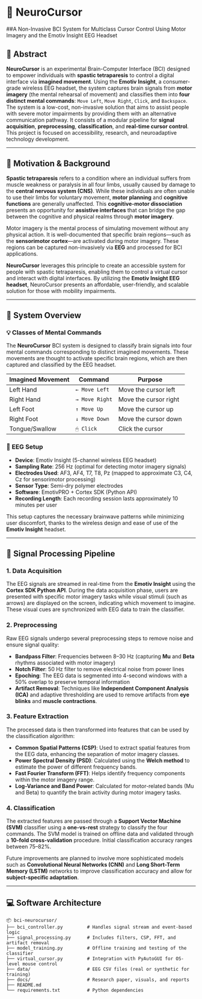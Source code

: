 # 🧠 NeuroCursor
##A Non-Invasive BCI System for Multiclass Cursor Control Using Motor Imagery and the Emotiv Insight EEG Headset

## 📄 Abstract

**NeuroCursor** is an experimental Brain-Computer Interface (BCI) designed to empower individuals with **spastic tetraparesis** to control a digital interface via **imagined movement**. Using the **Emotiv Insight**, a consumer-grade wireless EEG headset, the system captures brain signals from **motor imagery** (the mental rehearsal of movement) and classifies them into **four distinct mental commands**: `Move Left`, `Move Right`, `Click`, and `Backspace`. The system is a low-cost, non-invasive solution that aims to assist people with severe motor impairments by providing them with an alternative communication pathway. It consists of a modular pipeline for **signal acquisition**, **preprocessing**, **classification**, and **real-time cursor control**. This project is focused on accessibility, research, and neuroadaptive technology development.

---

## 🧠 Motivation & Background

**Spastic tetraparesis** refers to a condition where an individual suffers from muscle weakness or paralysis in all four limbs, usually caused by damage to the **central nervous system (CNS)**. While these individuals are often unable to use their limbs for voluntary movement, **motor planning** and **cognitive functions** are generally unaffected. This **cognitive-motor dissociation** presents an opportunity for **assistive interfaces** that can bridge the gap between the cognitive and physical realms through **motor imagery**.

Motor imagery is the mental process of simulating movement without any physical action. It is well-documented that specific brain regions—such as the **sensorimotor cortex**—are activated during motor imagery. These regions can be captured non-invasively via **EEG** and processed for BCI applications.

**NeuroCursor** leverages this principle to create an accessible system for people with spastic tetraparesis, enabling them to control a virtual cursor and interact with digital interfaces. By utilizing the **Emotiv Insight EEG headset**, NeuroCursor presents an affordable, user-friendly, and scalable solution for those with mobility impairments.

---

## 🧩 System Overview

### 💡 Classes of Mental Commands

The **NeuroCursor** BCI system is designed to classify brain signals into four mental commands corresponding to distinct imagined movements. These movements are thought to activate specific brain regions, which are then captured and classified by the EEG headset.

| Imagined Movement   | Command             | Purpose               |
|---------------------|---------------------|-----------------------|
| Left Hand           | `← Move Left`       | Move the cursor left  |
| Right Hand          | `→ Move Right`      | Move the cursor right |
| Left Foot           | `↑ Move Up`         | Move the cursor up    |
| Right Foot          | `↓ Move Down`       | Move the cursor down  |
| Tongue/Swallow      | `🖱 Click`           | Click the cursor      |

### 🧠 EEG Setup

- **Device**: Emotiv Insight (5-channel wireless EEG headset)
- **Sampling Rate**: 256 Hz (optimal for detecting motor imagery signals)
- **Electrodes Used**: AF3, AF4, T7, T8, Pz (mapped to approximate C3, C4, Cz for sensorimotor processing)
- **Sensor Type**: Semi-dry polymer electrodes
- **Software**: EmotivPRO + Cortex SDK (Python API)
- **Recording Length**: Each recording session lasts approximately 10 minutes per user

This setup captures the necessary brainwave patterns while minimizing user discomfort, thanks to the wireless design and ease of use of the **Emotiv Insight** headset.

---

## 🧪 Signal Processing Pipeline

### 1. **Data Acquisition**
The EEG signals are streamed in real-time from the **Emotiv Insight** using the **Cortex SDK Python API**. During the data acquisition phase, users are presented with specific motor imagery tasks while visual stimuli (such as arrows) are displayed on the screen, indicating which movement to imagine. These visual cues are synchronized with EEG data to train the classifier.

### 2. **Preprocessing**
Raw EEG signals undergo several preprocessing steps to remove noise and ensure signal quality:

- **Bandpass Filter**: Frequencies between 8–30 Hz (capturing **Mu** and **Beta** rhythms associated with motor imagery)
- **Notch Filter**: 50 Hz filter to remove electrical noise from power lines
- **Epoching**: The EEG data is segmented into 4-second windows with a 50% overlap to preserve temporal information
- **Artifact Removal**: Techniques like **Independent Component Analysis (ICA)** and adaptive thresholding are used to remove artifacts from **eye blinks** and **muscle contractions**.

### 3. **Feature Extraction**
The processed data is then transformed into features that can be used by the classification algorithm:

- **Common Spatial Patterns (CSP)**: Used to extract spatial features from the EEG data, enhancing the separation of motor imagery classes.
- **Power Spectral Density (PSD)**: Calculated using the **Welch method** to estimate the power of different frequency bands.
- **Fast Fourier Transform (FFT)**: Helps identify frequency components within the motor imagery range.
- **Log-Variance and Band Power**: Calculated for motor-related bands (Mu and Beta) to quantify the brain activity during motor imagery tasks.

### 4. **Classification**
The extracted features are passed through a **Support Vector Machine (SVM)** classifier using a **one-vs-rest** strategy to classify the four commands. The SVM model is trained on offline data and validated through a **10-fold cross-validation** procedure. Initial classification accuracy ranges between 75–82%.

Future improvements are planned to involve more sophisticated models such as **Convolutional Neural Networks (CNN)** and **Long Short-Term Memory (LSTM)** networks to improve classification accuracy and allow for **subject-specific adaptation**.

---

## 💻 Software Architecture

```plaintext
📦 bci-neurocursor/
├── bci_controller.py         # Handles signal stream and event-based logic
├── signal_processing.py      # Includes filters, CSP, FFT, and artifact removal
├── model_training.py         # Offline training and testing of the classifier
├── virtual_cursor.py         # Integration with PyAutoGUI for OS-level mouse control
├── data/                     # EEG CSV files (real or synthetic for training)
├── docs/                     # Research paper, visuals, and reports
├── README.md
└── requirements.txt          # Python dependencies

